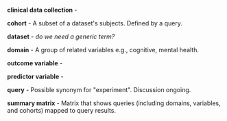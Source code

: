 **clinical data collection** -

**cohort** - A subset of a dataset's subjects. Defined by a query.

**dataset** - *do we need a generic term?*

**domain** - A group of related variables e.g., cognitive, mental health.

**outcome variable** -

**predictor variable** -

**query** - Possible synonym for "experiment". Discussion ongoing.

**summary matrix** - Matrix that shows queries (including domains, variables, and cohorts) mapped to query results.
